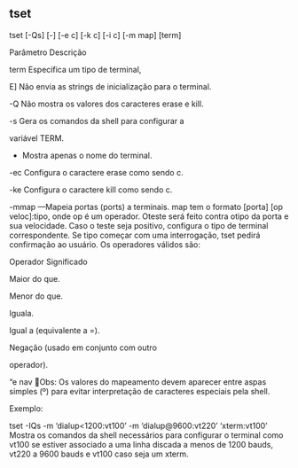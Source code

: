 ## tset

tset [-Qs] [-] [-e c] [-k c] [-i c] [-m map] [term]

Parâmetro Descrição

 

term Especifica um tipo de terminal,

E] Não envia as strings de inicialização para o
terminal.

-Q Não mostra os valores dos caracteres erase e
kill.

-s Gera os comandos da shell para configurar a

variável TERM.

- Mostra apenas o nome do terminal.

-ec Configura o caractere erase como sendo c.

-ke Configura o caractere kill como sendo c.

-mmap —Mapeia portas (ports) a terminais. map tem o
formato [porta] [op veloc]:tipo, onde op é um
operador. Oteste será feito contra otipo da porta
e sua velocidade. Caso o teste seja positivo,
configura o tipo de terminal correspondente. Se
tipo começar com uma interrogação, tset pedirá
confirmação ao usuário. Os operadores válidos
são:

Operador Significado

Maior do que.

Menor do que.

Iguala.

Igual a (equivalente a =).

Negação (usado em conjunto com outro

operador).

“e nav
Obs: Os valores do mapeamento devem aparecer entre aspas
simples (º) para evitar interpretação de caracteres especiais
pela shell.

Exemplo:

tset -IQs -m ‘dialup<1200:vt100’
-m ‘dialup@9600:vt220’ ‘xterm:vt100’
Mostra os comandos da shell necessários para configurar o
terminal como vt100 se estiver associado a uma linha discada a
menos de 1200 bauds, vt220 a 9600 bauds e vt100 caso seja um
xterm.



